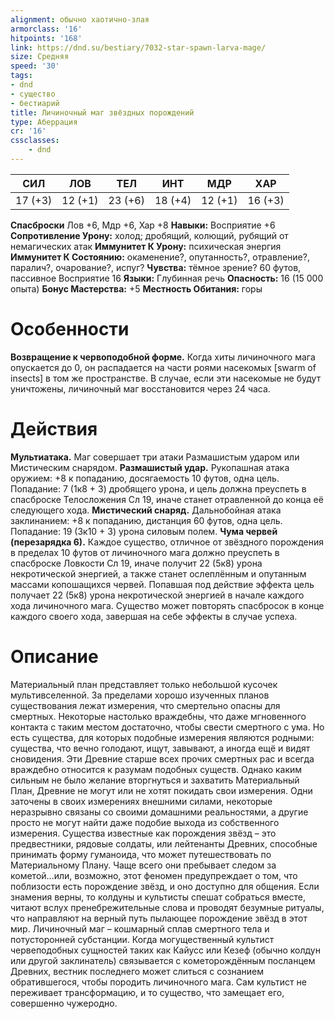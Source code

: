```yaml
---
alignment: обычно хаотично-злая
armorclass: '16'
hitpoints: '168'
link: https://dnd.su/bestiary/7032-star-spawn-larva-mage/
size: Средняя
speed: '30'
tags:
- dnd
- существо
- бестиарий
title: Личиночный маг звёздных порождений
type: Аберрация
cr: '16'
cssclasses:
    - dnd
---
```



| СИЛ | ЛОВ | ТЕЛ | ИНТ | МДР | ХАР |
|---|---|---|---|---|---|
| 17 (+3) | 12 (+1) | 23 (+6) | 18 (+4) | 12 (+1) | 16 (+3) |
**Спасброски** Лов +6, Мдр +6, Хар +8
**Навыки:** Восприятие +6
**Сопротивление Урону:** холод; дробящий, колющий, рубящий от немагических атак
**Иммунитет К Урону:** психическая энергия
**Иммунитет К Состоянию:** окаменение?, опутанность?, отравление?, паралич?, очарование?, испуг?
**Чувства:** тёмное зрение? 60 футов, пассивное Восприятие 16
**Языки:** Глубинная речь
**Опасность:** 16 (15 000 опыта)
**Бонус Мастерства:** +5
**Местность Обитания:** горы


# Особенности
**Возвращение к червоподобной форме.** Когда хиты личиночного мага опускается до 0, он распадается на части роями насекомых [swarm of insects] в том же пространстве. В случае, если эти насекомые не будут уничтожены, личиночный маг восстановится через 24 часа.


# Действия
**Мультиатака.** Маг совершает три атаки Размашистым ударом или Мистическим снарядом.
**Размашистый удар.** Рукопашная атака оружием: +8 к попаданию, досягаемость 10 футов, одна цель. Попадание: 7 (1к8 + 3) дробящего урона, и цель должна преуспеть в спасброске Телосложения Сл 19, иначе станет отравленной до конца её следующего хода.
**Мистический снаряд.** Дальнобойная атака заклинанием: +8 к попаданию, дистанция 60 футов, одна цель. Попадание: 19 (3к10 + 3) урона силовым полем.
**Чума червей (перезарядка 6).** Каждое существо, отличное от звёздного порождения в пределах 10 футов от личиночного мага должно преуспеть в спасброске Ловкости Сл 19, иначе получит 22 (5к8) урона некротической энергией, а также станет ослеплённым и опутанным массами копошащихся червей. Попавшая под действие эффекта цель получает 22 (5к8) урона некротической энергией в начале каждого хода личиночного мага. Существо может повторять спасбросок в конце каждого своего хода, завершая на себе эффекты в случае успеха.


# Описание
Материальный план представляет только небольшой кусочек мультивселенной. За пределами хорошо изученных планов существования лежат измерения, что смертельно опасны для смертных. Некоторые настолько враждебны, что даже мгновенного контакта с таким местом достаточно, чтобы свести смертного с ума. Но есть существа, для которых подобные измерения являются родными: существа, что вечно голодают, ищут, завывают, а иногда ещё и видят сновидения. Эти Древние старше всех прочих смертных рас и всегда враждебно относится к разумам подобных существ. Однако каким сильным не было желание вторгнуться и захватить Материальный План, Древние не могут или не хотят покидать свои измерения. Одни заточены в своих измерениях внешними силами, некоторые неразрывно связаны со своими домашними реальностями, а другие просто не могут найти даже подобие выхода из собственного измерения. Существа известные как порождения звёзд – это предвестники, рядовые солдаты, или лейтенанты Древних, способные принимать форму гуманоида, что может путешествовать по Материальному Плану. Чаще всего они пребывает следом за кометой...или, возможно, этот феномен предупреждает о том, что поблизости есть порождение звёзд, и оно доступно для общения. Если знамения верны, то колдуны и культисты спешат собраться вместе, читают вслух пренебрежительные слова и проводят безумные ритуалы, что направляют на верный путь пылающее порождение звёзд в этот мир. Личиночный маг – кошмарный сплав смертного тела и потусторонней субстанции. Когда могущественный культист червеподобных сущностей таких как Кайусс или Кезеф (обычно колдун или другой заклинатель) связывается с кометорождённым посланцем Древних, вестник последнего может слиться с сознанием обратившегося, чтобы породить личиночного мага. Сам культист не переживает трансформацию, и то существо, что замещает его, совершенно чужеродно.